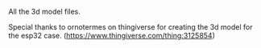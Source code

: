 All the 3d model files.

Special thanks to ornotermes on thingiverse for creating the 3d model for the esp32 case.
(https://www.thingiverse.com/thing:3125854)
